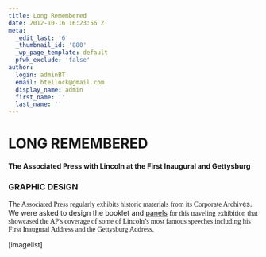 ```yaml
---
title: Long Remembered
date: 2012-10-16 16:23:56 Z
meta:
  _edit_last: '6'
  _thumbnail_id: '880'
  _wp_page_template: default
  pfwk_exclude: 'false'
author:
  login: adminBT
  email: btellock@gmail.com
  display_name: admin
  first_name: ''
  last_name: ''
---
```


<h1>LONG REMEMBERED</h1>
<h4>The Associated Press with Lincoln at the First Inaugural and Gettysburg</h4>
<h3>GRAPHIC DESIGN</h3>
Th<span style="font-family: Georgia,Times New Roman;">e Associated Press regularly exhibits historic materials from its Corporate Archiv</span>es. We were asked to design the booklet and <a href="http://thegraphicsoffice.com/portfolio/long-remembered-ap-lincoln/">panels</a> <span style="font-family: Georgia,Times New Roman;">for this traveling exhibition that showcased the AP's coverage of some of Lincoln’s most famous speeches including his First Inaugural Address and the Gettysburg Address.</span>


[imagelist]
